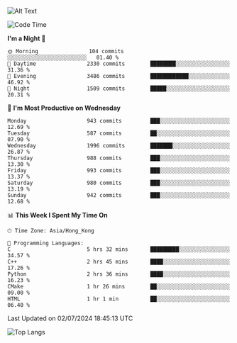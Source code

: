 ![Alt Text](https://media.tenor.com/3Gehha8RO-sAAAAC/goose-dance.gif)

<!--START_SECTION:waka-->
![Code Time](http://img.shields.io/badge/Code%20Time-196%20hrs%2029%20mins-blue)

**I'm a Night 🦉** 

```text
🌞 Morning                104 commits         ░░░░░░░░░░░░░░░░░░░░░░░░░   01.40 % 
🌆 Daytime                2330 commits        ████████░░░░░░░░░░░░░░░░░   31.36 % 
🌃 Evening                3486 commits        ████████████░░░░░░░░░░░░░   46.92 % 
🌙 Night                  1509 commits        █████░░░░░░░░░░░░░░░░░░░░   20.31 % 
```
📅 **I'm Most Productive on Wednesday** 

```text
Monday                   943 commits         ███░░░░░░░░░░░░░░░░░░░░░░   12.69 % 
Tuesday                  587 commits         ██░░░░░░░░░░░░░░░░░░░░░░░   07.90 % 
Wednesday                1996 commits        ███████░░░░░░░░░░░░░░░░░░   26.87 % 
Thursday                 988 commits         ███░░░░░░░░░░░░░░░░░░░░░░   13.30 % 
Friday                   993 commits         ███░░░░░░░░░░░░░░░░░░░░░░   13.37 % 
Saturday                 980 commits         ███░░░░░░░░░░░░░░░░░░░░░░   13.19 % 
Sunday                   942 commits         ███░░░░░░░░░░░░░░░░░░░░░░   12.68 % 
```


📊 **This Week I Spent My Time On** 

```text
🕑︎ Time Zone: Asia/Hong_Kong

💬 Programming Languages: 
C                        5 hrs 32 mins       █████████░░░░░░░░░░░░░░░░   34.57 % 
C++                      2 hrs 45 mins       ████░░░░░░░░░░░░░░░░░░░░░   17.26 % 
Python                   2 hrs 36 mins       ████░░░░░░░░░░░░░░░░░░░░░   16.23 % 
CMake                    1 hr 26 mins        ██░░░░░░░░░░░░░░░░░░░░░░░   09.00 % 
HTML                     1 hr 1 min          ██░░░░░░░░░░░░░░░░░░░░░░░   06.40 % 
```


 Last Updated on 02/07/2024 18:45:13 UTC
<!--END_SECTION:waka-->

![Top Langs](https://github-readme-stats-rose-phi.vercel.app/api/top-langs/?username=jxncted\&layout=compact&hide=c,assembly,jupyter%20notebook)
